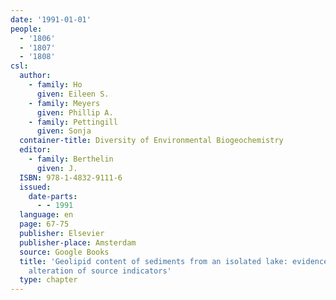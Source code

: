 ```yaml
---
date: '1991-01-01'
people:
  - '1806'
  - '1807'
  - '1808'
csl:
  author:
    - family: Ho
      given: Eileen S.
    - family: Meyers
      given: Phillip A.
    - family: Pettingill
      given: Sonja
  container-title: Diversity of Environmental Biogeochemistry
  editor:
    - family: Berthelin
      given: J.
  ISBN: 978-1-4832-9111-6
  issued:
    date-parts:
      - - 1991
  language: en
  page: 67-75
  publisher: Elsevier
  publisher-place: Amsterdam
  source: Google Books
  title: 'Geolipid content of sediments from an isolated lake: evidence for diagenetic
    alteration of source indicators'
  type: chapter
---
```

